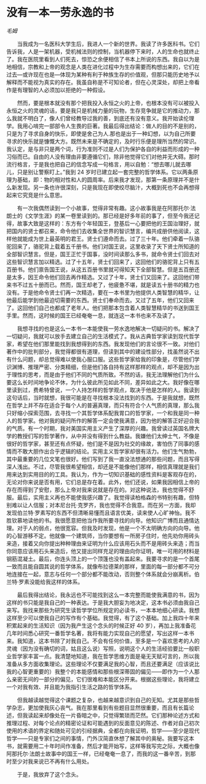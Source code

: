 # 没有一本一劳永逸的书

*毛姆*

　　当我成为一名医科大学生后，我进人一个新的世界。我读了许多医科书。它们告诉我，人是一架机器，受机械法则的控制，当机器停下来时，人的生命也就终止了。我在医院里看到人们死去，惊恐之余便相信了书本上所说的东西。我自以为是地相信，宗教和上帝的观念是人类在进化过程中为生存需要而构想出来的，它们在过去—或许现在也是—体现为某种有利于种族生存的价值观，但那只能历史地予以解释而不能视为真实的存在。我虽自称是不可知论者，但在心灵深处，却把上帝看作是有理智的人必须加以拒绝的一种假设。

　　然而，要是根本就没有那个把我投入永恒之火的上帝，也根本没有可以被投入永恒之火的灵魂的话，要是我只是机械力量的玩物，生存竞争就是它的推动力，那么我就不明白了，像人们曾经教导过我的善，到底还有没有意义。我开始读伦理学。我用心啃完一部部令人生畏的巨著。我最后得出结论：做人的目的不是别的，只是为了寻求自身的快乐，即使是舍己为人.那也是出于一种幻想，以为自己所要寻求的快乐就是慷慨大方。既然未来是不确定的，及时行乐便是理所当然的常识。我认定，是与非只是两个词，行为准则不过是人们为保护各自的利益而形成的一种习俗而已。自由的人没有理由非要遵循它们，除非他觉得它们对他并无大碍。那时流行格言，于是我也把自己的信念写成一句格言，用以自勉：“想去哪儿就去哪儿，只是别让警察盯上。”我到 24 岁时已建立起一套完整的哲学体系。它以两条原理为基础，即：物的相对性和人的圆周率。后来我才发现，那第一条原理并不是什么新发现。另一条也许很深刻，只是我现在即使绞尽脑汁，大概到死也不会再想得起来它究竞是什么意思。

　　有一次我偶然读到一个小故事，觉得非常有趣。这小故事我是在阿那托尔·法朗士的《文学生涯》的某一卷里读到的。那已经是好多年前的事了，但至今我还记得，故事大致是这样的：东方有个年轻国王，登基后一心要把他的王国治理好，就把国内的贤士都召来，命令他们去收集全世界的智识慧言，编共成册供他阅读，这样他就能成为世上最英明的君王。贤士们遵命而去。过了三十年。他们牵着一队骆驼回来了，骆驼背上载着五千册书。他们对国王说，这里收录了天下贤士所知道的全部智识慧言。但是，国王正忙于国事，没时间读那么多书，就命令贤士们回去对这些智识慧言加以精选。过了十五年，贤士们回来了，这回他们的骆驼背上只有五百册书。他们禀告国王说，从这五百册书里就可得知天下全部智慧。但是五百册还是太多，因王命令他们回去再作精选。又过了十年，贤士们又回来了。这回他们带来书不过五十册而已。然而，国王却老了，他疲惫不堪，就是读五十册书的精力也没有。于是他命令贤士们再一次精选，要在一本书里为他提供人类智慧的精华，让他最后能学到他最迫切需要的东西。贤士们奉命而去。又过了五年，他们又回来了。这回他们自己也都成了老年人。他们把那本包含着人类智慧精华的书送到国王手里。然而，这时候的国王已经奄奄一息，就连这一本书也来不及读了。

　　我想寻找的也是这么一本书一本能使我一劳水逸地解决一切疑问的书。解决了一切疑问，我就可以放手去建立自己的生活模式了。我从古典哲学家读到现代哲学家，希望在他们那里能找到我想得到的东西。我发现他们的言论很不一致。对他们著作中的批判部分，我觉得都很有道理，但读到其中的建设性部分，找虽然说不出有什么问题，却总觉得难以使我心服口服。这些哲学家给我的印象是，尽管他们学识渊博、推理严密、分类精细，但是他们各自持有这样那样的观点，却不是因为出于理性的思考，而是由于他们不同的气质所致。不然的话，我无法理解他们为什么要这么长时间地争论不休，为什么彼此所见如此不同，差异如此之大。我好像在哪里读到过，费希特曾说，一个人持怎样的哲学观点，取决于他是怎样的人。我读到这句话后，当时就想，我很可能是在寻找根本没法找到的东西。于是我就想，既然在哲学上并不存在适合于每个人的普遍真理，而只有符合个人气质的真理，那么我只好缩小探索范围，去寻找一个其哲学体系配我胃口的哲学家，一个和我是同一种人的哲学家。他对我的疑问所作的解答一定会使我满意，因为他的解答正好迎合我的气质。有一个时期，我对美国实用主义产生了深厚的兴趣。我曾读过英国名牌大学的教授们写的哲学著作，从中并没有得到什么教益。我嫌他们太绅士气，不像是很好的哲学家，甚至还有点怀疑，他们是不是因为社交的缘故，害怕伤了同事的感情而不敢大胆作出合乎逻辑的结论。实用主义哲学家却很有活力。他们生气勃勃，其中最重要的几位文笔也很好。他们写到了我一直没法想通的那些问题，而且写得深人浅出。不过，尽管我很希望相信，却还是不能像他们那样，相信真理就是我们用来达到实用目的的工具。我认为，作为一切知识基础的感性资料是客观存在的，无论对你来说是否有用，它们总是存在着。此外，他们还说，如果我因相信上帝的存在而得到了安慰，那么上帝对我来说就是存在的。对这种说法，我也觉得不舒服。最后，实用主义再也不能使我感兴趣了。我觉得读柏格森的书特别有趣，但特别难以让人信服；对本尼台托·克罗齐，我也觉得不合我意。而在另一方面，我却发现伯兰特·罗素写的东西不但清晰易懂而且语言优美，读来使人心旷神怡。我不胜钦慕地读他的书。我很愿意把他当作我所要寻找的向导。他知识广博而且通情达理。对于人的弱点，他很宽容。但我及时发现，他是一个不太明确方向的向导。他的心智游移不定。他就像一个建筑师，当你要想有一所房子住时，他先劝你用砖头来造，接着又向你提出种种理由来证明为什么应该用石头而不是用砖头来造；而当你同意应该用石头来造后，他又提出同样充足的理由向你证明，唯一可用的材料是钢筋混凝土。最后，你连头顶上的一个顶篷也没有盖起来。我要寻求的是一个首尾一致而且能自圆其说的哲学体系，就像布拉德莱的那样，里面的每一部分都不可分地连接在一起，意志与任何一个部分都不能改动，否则整个体系就会分崩离析。伯兰特·罗素没能给我这样的体系。

　　最后我得出结论，我永远也不可能找到这么一本完整而能使我满意的书，因为这样的书只能是我自己的一种表达。于是我大胆妄为地决定，这本书必须由我自己来写。我找来那些为研究生读哲学学位所规定的必读书，一本本地细心研读。我想这样至少可以使我自己的写作有个基础。我觉得，有了这个基础。加上我四十年来积累起来的生活知识（因为我产生这个念头的时候正好 40 岁），再加上我准备花几年时间悉心研究一番哲学名著，我将有能力实现自己的愿望，写出这样一本书来。我知道，这本书除了对我自己。不会有任何价值，至多是一个喜欢思考的人的灵魂（因为没有确切的词，姑且这么说）写照，说明这个人的生活经验要比一般职业哲学家丰富一点。我清楚地知道，我在哲学思维方面是毫无天赋可言的，所以我准备从多方面收集理论。这些理论不仅要满足我的心智，而且还要满足（应该说比我的心智更重要的）我整个的本能感情和那些根深蒂固的偏见——即作为一个人那么亲密无间的一部分的偏见，它们很难和本能区分开来。根据这些理论，我将建立一个对我有效、并且能为我指引生活之路的哲学体系。

　　但我越读越觉得这个课题之复杂，也越来越意识到自己的无知。尤其是那些哲学杂志，更加使我灰心丧气。我在那里看到有些题目显然很重要，而且有长篇论述，但我读起来却像处在一片昏暗之中，只觉得繁琐而茫然。它们那种论述方式和推理过程、对每个论点的精密论证和可能遇到的反面意见的陈述、作者对自己初次使用的术语的界定和随处可见的引经据典，全都在向我证明，哲学——至少是现代哲学——只是专家们之间的事情，门外汉简直休想了解其中的奥秘。我要写这本书，就需要用二十年时间作准备，然后才能开始写，这样等我写完之际，大概也像阿那托尔·法朗士故事中的国王一样，已经奄奄一息了，而我的这一番辛苦，到那时至少对我来说已不再有什么用处。

　　于是，我放弃了这个念头。